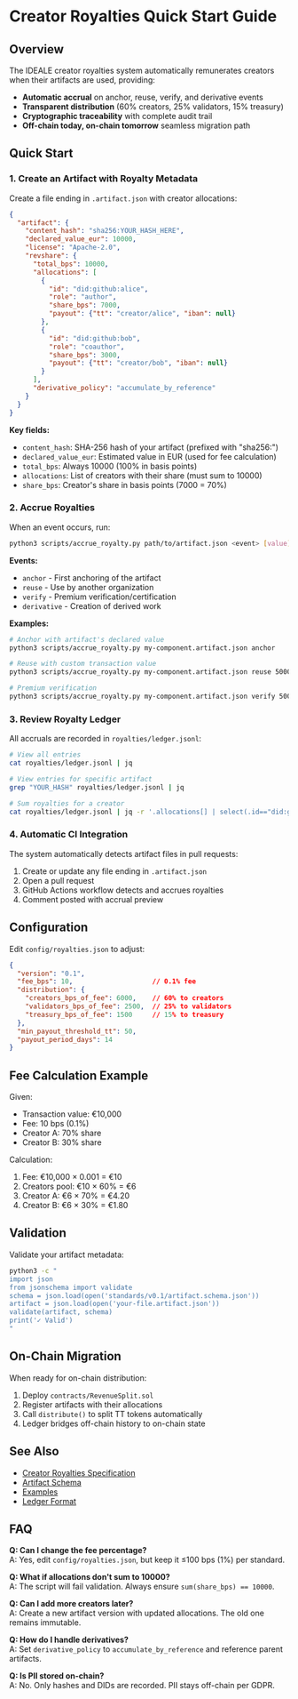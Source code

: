 # Creator Royalties Quick Start Guide

## Overview

The IDEALE creator royalties system automatically remunerates creators when their artifacts are used, providing:
- **Automatic accrual** on anchor, reuse, verify, and derivative events
- **Transparent distribution** (60% creators, 25% validators, 15% treasury)
- **Cryptographic traceability** with complete audit trail
- **Off-chain today, on-chain tomorrow** seamless migration path

## Quick Start

### 1. Create an Artifact with Royalty Metadata

Create a file ending in `.artifact.json` with creator allocations:

```json
{
  "artifact": {
    "content_hash": "sha256:YOUR_HASH_HERE",
    "declared_value_eur": 10000,
    "license": "Apache-2.0",
    "revshare": {
      "total_bps": 10000,
      "allocations": [
        {
          "id": "did:github:alice",
          "role": "author",
          "share_bps": 7000,
          "payout": {"tt": "creator/alice", "iban": null}
        },
        {
          "id": "did:github:bob",
          "role": "coauthor",
          "share_bps": 3000,
          "payout": {"tt": "creator/bob", "iban": null}
        }
      ],
      "derivative_policy": "accumulate_by_reference"
    }
  }
}
```

**Key fields:**
- `content_hash`: SHA-256 hash of your artifact (prefixed with "sha256:")
- `declared_value_eur`: Estimated value in EUR (used for fee calculation)
- `total_bps`: Always 10000 (100% in basis points)
- `allocations`: List of creators with their share (must sum to 10000)
- `share_bps`: Creator's share in basis points (7000 = 70%)

### 2. Accrue Royalties

When an event occurs, run:

```bash
python3 scripts/accrue_royalty.py path/to/artifact.json <event> [value]
```

**Events:**
- `anchor` - First anchoring of the artifact
- `reuse` - Use by another organization
- `verify` - Premium verification/certification  
- `derivative` - Creation of derived work

**Examples:**

```bash
# Anchor with artifact's declared value
python3 scripts/accrue_royalty.py my-component.artifact.json anchor

# Reuse with custom transaction value
python3 scripts/accrue_royalty.py my-component.artifact.json reuse 50000

# Premium verification
python3 scripts/accrue_royalty.py my-component.artifact.json verify 5000
```

### 3. Review Royalty Ledger

All accruals are recorded in `royalties/ledger.jsonl`:

```bash
# View all entries
cat royalties/ledger.jsonl | jq

# View entries for specific artifact
grep "YOUR_HASH" royalties/ledger.jsonl | jq

# Sum royalties for a creator
cat royalties/ledger.jsonl | jq -r '.allocations[] | select(.id=="did:github:alice") | .amount_eur' | paste -sd+ | bc
```

### 4. Automatic CI Integration

The system automatically detects artifact files in pull requests:

1. Create or update any file ending in `.artifact.json`
2. Open a pull request
3. GitHub Actions workflow detects and accrues royalties
4. Comment posted with accrual preview

## Configuration

Edit `config/royalties.json` to adjust:

```json
{
  "version": "0.1",
  "fee_bps": 10,                    // 0.1% fee
  "distribution": {
    "creators_bps_of_fee": 6000,    // 60% to creators
    "validators_bps_of_fee": 2500,  // 25% to validators
    "treasury_bps_of_fee": 1500     // 15% to treasury
  },
  "min_payout_threshold_tt": 50,
  "payout_period_days": 14
}
```

## Fee Calculation Example

Given:
- Transaction value: €10,000
- Fee: 10 bps (0.1%)
- Creator A: 70% share
- Creator B: 30% share

Calculation:
1. Fee: €10,000 × 0.001 = €10
2. Creators pool: €10 × 60% = €6
3. Creator A: €6 × 70% = €4.20
4. Creator B: €6 × 30% = €1.80

## Validation

Validate your artifact metadata:

```bash
python3 -c "
import json
from jsonschema import validate
schema = json.load(open('standards/v0.1/artifact.schema.json'))
artifact = json.load(open('your-file.artifact.json'))
validate(artifact, schema)
print('✓ Valid')
"
```

## On-Chain Migration

When ready for on-chain distribution:

1. Deploy `contracts/RevenueSplit.sol`
2. Register artifacts with their allocations
3. Call `distribute()` to split TT tokens automatically
4. Ledger bridges off-chain history to on-chain state

## See Also

- [Creator Royalties Specification](../standards/v0.1/creator-royalties.md)
- [Artifact Schema](../standards/v0.1/artifact.schema.json)
- [Examples](../examples/royalties/)
- [Ledger Format](../royalties/README.md)

## FAQ

**Q: Can I change the fee percentage?**  
A: Yes, edit `config/royalties.json`, but keep it ≤100 bps (1%) per standard.

**Q: What if allocations don't sum to 10000?**  
A: The script will fail validation. Always ensure `sum(share_bps) == 10000`.

**Q: Can I add more creators later?**  
A: Create a new artifact version with updated allocations. The old one remains immutable.

**Q: How do I handle derivatives?**  
A: Set `derivative_policy` to `accumulate_by_reference` and reference parent artifacts.

**Q: Is PII stored on-chain?**  
A: No. Only hashes and DIDs are recorded. PII stays off-chain per GDPR.
